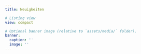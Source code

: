 ```yaml
---
title: Neuigkeiten 

# Listing view
view: compact

# Optional banner image (relative to `assets/media/` folder).
banner:
  caption: ''
  image: ''
---
```

